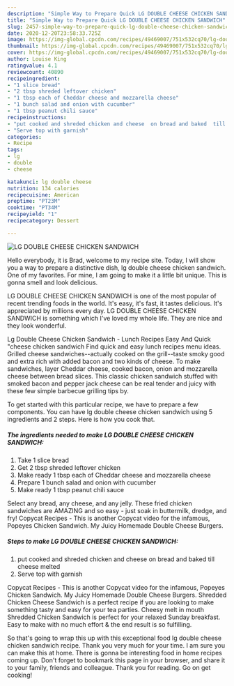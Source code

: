 ```yaml
---
description: "Simple Way to Prepare Quick LG DOUBLE CHEESE CHICKEN SANDWICH"
title: "Simple Way to Prepare Quick LG DOUBLE CHEESE CHICKEN SANDWICH"
slug: 2457-simple-way-to-prepare-quick-lg-double-cheese-chicken-sandwich
date: 2020-12-20T23:58:33.725Z
image: https://img-global.cpcdn.com/recipes/49469007/751x532cq70/lg-double-cheese-chicken-sandwich-recipe-main-photo.jpg
thumbnail: https://img-global.cpcdn.com/recipes/49469007/751x532cq70/lg-double-cheese-chicken-sandwich-recipe-main-photo.jpg
cover: https://img-global.cpcdn.com/recipes/49469007/751x532cq70/lg-double-cheese-chicken-sandwich-recipe-main-photo.jpg
author: Louise King
ratingvalue: 4.1
reviewcount: 40890
recipeingredient:
- "1 slice bread"
- "2 tbsp shreded leftover chicken"
- "1 tbsp each of Cheddar cheese and mozzarella cheese"
- "1 bunch salad and onion with cucumber"
- "1 tbsp peanut chili sauce"
recipeinstructions:
- "put cooked and shreded chicken and cheese  on bread and baked  till cheese melted"
- "Serve top with garnish"
categories:
- Recipe
tags:
- lg
- double
- cheese

katakunci: lg double cheese 
nutrition: 134 calories
recipecuisine: American
preptime: "PT23M"
cooktime: "PT34M"
recipeyield: "1"
recipecategory: Dessert

---
```



![LG DOUBLE CHEESE CHICKEN SANDWICH](https://img-global.cpcdn.com/recipes/49469007/751x532cq70/lg-double-cheese-chicken-sandwich-recipe-main-photo.jpg)

Hello everybody, it is Brad, welcome to my recipe site. Today, I will show you a way to prepare a distinctive dish, lg double cheese chicken sandwich. One of my favorites. For mine, I am going to make it a little bit unique. This is gonna smell and look delicious.

LG DOUBLE CHEESE CHICKEN SANDWICH is one of the most popular of recent trending foods in the world. It's easy, it's fast, it tastes delicious. It's appreciated by millions every day. LG DOUBLE CHEESE CHICKEN SANDWICH is something which I've loved my whole life. They are nice and they look wonderful.

Lg Double Cheese Chicken Sandwich - Lunch Recipes Easy And Quick &#34;cheese chicken sandwich Find quick and easy lunch recipes menu ideas. Grilled cheese sandwiches--actually cooked on the grill--taste smoky good and extra rich with added bacon and two kinds of cheese. To make sandwiches, layer Cheddar cheese, cooked bacon, onion and mozzarella cheese between bread slices. This classic chicken sandwich stuffed with smoked bacon and pepper jack cheese can be real tender and juicy with these few simple barbecue grilling tips by.


To get started with this particular recipe, we have to prepare a few components. You can have lg double cheese chicken sandwich using 5 ingredients and 2 steps. Here is how you cook that.

<!--inarticleads1-->

##### The ingredients needed to make LG DOUBLE CHEESE CHICKEN SANDWICH:

1. Take 1 slice bread
1. Get 2 tbsp shreded leftover chicken
1. Make ready 1 tbsp each of Cheddar cheese and mozzarella cheese
1. Prepare 1 bunch salad and onion with cucumber
1. Make ready 1 tbsp peanut chili sauce


Select any bread, any cheese, and any jelly. These fried chicken sandwiches are AMAZING and so easy - just soak in buttermilk, dredge, and fry! Copycat Recipes - This is another Copycat video for the infamous, Popeyes Chicken Sandwich. My Juicy Homemade Double Cheese Burgers. 

<!--inarticleads2-->

##### Steps to make LG DOUBLE CHEESE CHICKEN SANDWICH:

1. put cooked and shreded chicken and cheese  on bread and baked  till cheese melted
1. Serve top with garnish


Copycat Recipes - This is another Copycat video for the infamous, Popeyes Chicken Sandwich. My Juicy Homemade Double Cheese Burgers. Shredded Chicken Cheese Sandwich is a perfect recipe if you are looking to make something tasty and easy for your tea parties. Cheesy melt in mouth Shredded Chicken Sandwich is perfect for your relaxed Sunday breakfast. Easy to make with no much effort &amp; the end result is so fulfilling. 

So that's going to wrap this up with this exceptional food lg double cheese chicken sandwich recipe. Thank you very much for your time. I am sure you can make this at home. There is gonna be interesting food in home recipes coming up. Don't forget to bookmark this page in your browser, and share it to your family, friends and colleague. Thank you for reading. Go on get cooking!
